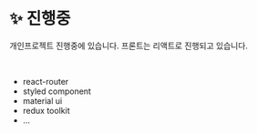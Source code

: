 # ✨ 진행중

개인프로젝트 진행중에 있습니다. 
프론트는 리액트로 진행되고 있습니다.

<br/>

- react-router
- styled component
- material ui
- redux toolkit
- ...
